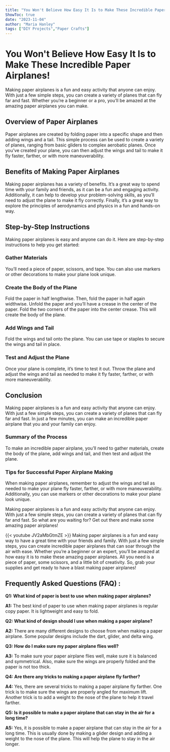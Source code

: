 ```yaml
---
title: "You Won't Believe How Easy It Is to Make These Incredible Paper Airplanes!"
ShowToc: true 
date: "2023-11-04"
author: "Maria Hanley" 
tags: ["DIY Projects","Paper Crafts"]
---
```

# You Won't Believe How Easy It Is to Make These Incredible Paper Airplanes!

Making paper airplanes is a fun and easy activity that anyone can enjoy. With just a few simple steps, you can create a variety of planes that can fly far and fast. Whether you’re a beginner or a pro, you’ll be amazed at the amazing paper airplanes you can make. 

## Overview of Paper Airplanes

Paper airplanes are created by folding paper into a specific shape and then adding wings and a tail. This simple process can be used to create a variety of planes, ranging from basic gliders to complex aerobatic planes. Once you’ve created your plane, you can then adjust the wings and tail to make it fly faster, farther, or with more maneuverability. 

## Benefits of Making Paper Airplanes

Making paper airplanes has a variety of benefits. It’s a great way to spend time with your family and friends, as it can be a fun and engaging activity. Additionally, it can help to develop your problem-solving skills, as you’ll need to adjust the plane to make it fly correctly. Finally, it’s a great way to explore the principles of aerodynamics and physics in a fun and hands-on way. 

## Step-by-Step Instructions

Making paper airplanes is easy and anyone can do it. Here are step-by-step instructions to help you get started: 

### Gather Materials

You’ll need a piece of paper, scissors, and tape. You can also use markers or other decorations to make your plane look unique. 

### Create the Body of the Plane

Fold the paper in half lengthwise. Then, fold the paper in half again widthwise. Unfold the paper and you’ll have a crease in the center of the paper. Fold the two corners of the paper into the center crease. This will create the body of the plane. 

### Add Wings and Tail

Fold the wings and tail onto the plane. You can use tape or staples to secure the wings and tail in place. 

### Test and Adjust the Plane

Once your plane is complete, it’s time to test it out. Throw the plane and adjust the wings and tail as needed to make it fly faster, farther, or with more maneuverability. 

## Conclusion

Making paper airplanes is a fun and easy activity that anyone can enjoy. With just a few simple steps, you can create a variety of planes that can fly far and fast. In just a few minutes, you can make an incredible paper airplane that you and your family can enjoy. 

### Summary of the Process

To make an incredible paper airplane, you’ll need to gather materials, create the body of the plane, add wings and tail, and then test and adjust the plane. 

### Tips for Successful Paper Airplane Making

When making paper airplanes, remember to adjust the wings and tail as needed to make your plane fly faster, farther, or with more maneuverability. Additionally, you can use markers or other decorations to make your plane look unique. 

Making paper airplanes is a fun and easy activity that anyone can enjoy. With just a few simple steps, you can create a variety of planes that can fly far and fast. So what are you waiting for? Get out there and make some amazing paper airplanes!

{{< youtube JV2aMbGtmZE >}} 
Making paper airplanes is a fun and easy way to have a great time with your friends and family. With just a few simple steps, you can create incredible paper airplanes that can soar through the air with ease. Whether you’re a beginner or an expert, you’ll be amazed at how easy it is to make these amazing paper airplanes. All you need is a piece of paper, some scissors, and a little bit of creativity. So, grab your supplies and get ready to have a blast making paper airplanes!

## Frequently Asked Questions (FAQ) :
**Q1: What kind of paper is best to use when making paper airplanes?**

**A1:** The best kind of paper to use when making paper airplanes is regular copy paper. It is lightweight and easy to fold.

**Q2: What kind of design should I use when making a paper airplane?**

**A2:** There are many different designs to choose from when making a paper airplane. Some popular designs include the dart, glider, and delta wing.

**Q3: How do I make sure my paper airplane flies well?**

**A3:** To make sure your paper airplane flies well, make sure it is balanced and symmetrical. Also, make sure the wings are properly folded and the paper is not too thick.

**Q4: Are there any tricks to making a paper airplane fly farther?**

**A4:** Yes, there are several tricks to making a paper airplane fly farther. One trick is to make sure the wings are properly angled for maximum lift. Another trick is to add a weight to the nose of the plane to help it travel farther.

**Q5: Is it possible to make a paper airplane that can stay in the air for a long time?**

**A5:** Yes, it is possible to make a paper airplane that can stay in the air for a long time. This is usually done by making a glider design and adding a weight to the nose of the plane. This will help the plane to stay in the air longer.





